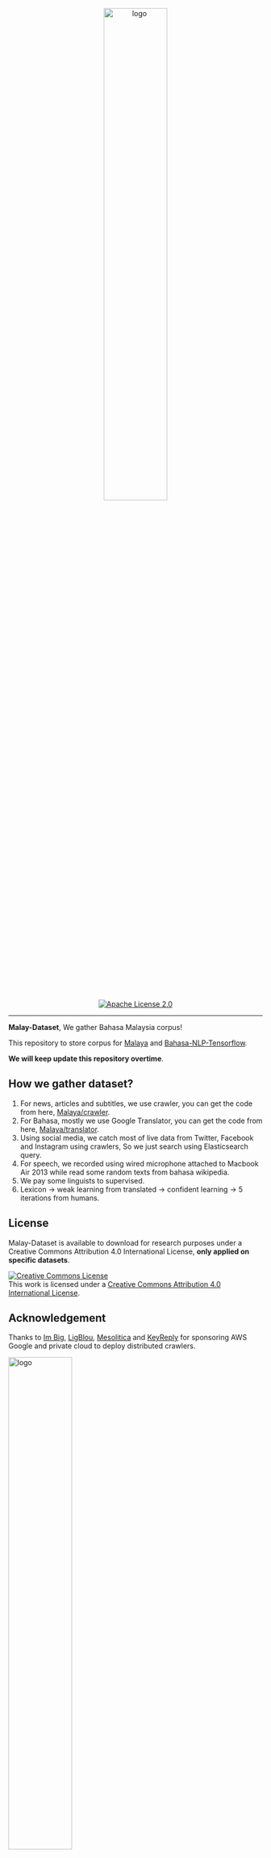<p align="center">
    <a href="#readme">
        <img alt="logo" width="50%" src="wordcloud.png">
    </a>
</p>
<p align="center">
  <a href="https://github.com/huseinzol05/Malaya-Dataset/blob/master/LICENSE"><img alt="Apache License 2.0" src="https://img.shields.io/badge/License-Apache--2.0-yellow.svg"></a>
</p>

---

**Malay-Dataset**, We gather Bahasa Malaysia corpus! 

This repository to store corpus for [Malaya](https://github.com/huseinzol05/Malaya) and [Bahasa-NLP-Tensorflow](https://github.com/huseinzol05/Bahasa-NLP-Tensorflow). 

**We will keep update this repository overtime**.

## How we gather dataset?

1. For news, articles and subtitles, we use crawler, you can get the code from here, [Malaya/crawler](https://github.com/huseinzol05/Malaya/tree/master/misc/crawl).
2. For Bahasa, mostly we use Google Translator, you can get the code from here, [Malaya/translator](https://github.com/huseinzol05/Malaya/tree/master/misc/translator).
3. Using social media, we catch most of live data from Twitter, Facebook and Instagram using crawlers, So we just search using Elasticsearch query.
4. For speech, we recorded using wired microphone attached to Macbook Air 2013 while read some random texts from bahasa wikipedia.
5. We pay some linguists to supervised.
6. Lexicon -> weak learning from translated -> confident learning -> 5 iterations from humans.

## License

Malay-Dataset is available to download for research purposes under a Creative Commons Attribution 4.0 International License, **only applied on specific datasets**.

<a rel="license" href="http://creativecommons.org/licenses/by/4.0/"><img alt="Creative Commons License" style="border-width:0" src="https://i.creativecommons.org/l/by/4.0/88x31.png" /></a><br />This work is licensed under a <a rel="license" href="http://creativecommons.org/licenses/by/4.0/">Creative Commons Attribution 4.0 International License</a>.

## Acknowledgement

Thanks to [Im Big](https://www.facebook.com/imbigofficial/), [LigBlou](https://www.facebook.com/ligblou), [Mesolitica](https://mesolitica.com/) and [KeyReply](https://www.keyreply.com/) for sponsoring AWS Google and private cloud to deploy distributed crawlers.

<img alt="logo" width="50%" src="https://malaya-dataset.s3-ap-southeast-1.amazonaws.com/ligblou-mesolitca-keyreply.png">

## Table of contents
  * [Chatbot](#chatbot)
    * [Wiki Wizard](#wiki-wizard)
  * [Corpus](#corpus)
    * [Audience Nationality](#audience-nationality)
    * [Translated Emotion](#Translated-Emotion)
    * [Twitter Emotion](#Twitter-Emotion)
    * [Gender](#gender)
    * [Insincere question](#insincere-question)
    * [Irony](#irony)
    * [Language Detection](#language-detection)
    * [Malaysia Entities](#malaysia-entities)
    * [Malaysia Topics](#malaysia-topics)
    * [Political landscape](#political-landscape)
    * [Sarcastic news-headline](#sarcastic-news-headline)
    * [Subjectivity](#subjectivity)
    * [Toxicity-small](#toxicity-small)
    * [Toxicity-large](#toxicity-large)
  * [Crawl](#crawl)
    * [Foodpanda](#foodpanda)
    * [Klook](#klook)
    * [IIUM-Confession](#iium-confession)
    * [Wattpad](#wattpad)
    * [Academia PDF](#academia-pdf)
    * [ticket2u](#ticket2u)
    * [Iproperty](#iproperty)
  * [Dictionary](#dictionary)
    * [73k English-Malay](#73k-english-malay)
    * [200k English-Malay](#200k-english-malay)
    * [90k synonym](#90k-synonym)
    * [Dictionary, 24550 unique words](#dictionary-24550-unique-words)
    * [Dialect](#dialect)
    * [Ngrams](#ngrams)
  * [Document Ranking](#document-ranking)
    * [MSMARCO](#msmarco)
  * [Dumping](#dumping)
    * [Karangan sekolah](#karangan-sekolah)
    * [Wikipedia](#wikipedia-1)
    * [Instagram](#instagram)
    * [Twitter](#twitter-1)
    * [Public news](#public-news)
    * [Parliament](#parliament)
    * [Singlish text](#singlish-text)
    * [Singapore news](#singapore-news)
    * [Subtitle](#subtitle)
  * [Lexicon](#lexicon)
    * [Sentiment](#sentiment)
    * [Emotion](#emotion)
  * [News](#news)
    * [Fake News](#fake-news)
    * [Crawled News](#crawled-news)
    * [30k News](#30k-news)
    * [Articles](#articles)
  * [Normalization](#normalization)
    * [Normalize](#normalize)
    * [Stemmer](#stemmer)
  * [Optical Character Recognition](#optical-character-recognition)
    * [Malay-to-Jawi](#malay-to-jawi)
    * [Malay handwriting (Satisfy-Regular)](#malay-handwriting-satisfy-regular)
  * [Paraphrase](#paraphrase)
  * [Question-Answer](#question-answer)
    * [General](#general)
    * [SQUAD](#squad)
    * [Natural Questions](#Natural-Questions)
  * [Sentiment](#sentiment-1)
    * [Local News](#local-news)
    * [Twitter](#twitter)
    * [Translated Twitter](#Translated-Twitter)
    * [Translated Multidomain](#Translated-Multidomain)
    * [Translated Polarity](#Translated-Polarity)
  * [Speech](#speech)
    * [IIUM](#iium)
    * [Tolong sebut](#tolong-sebut)
    * [Wikipedia](#wikipedia)
    * [Manglish](#manglish)
  * [Summarization](#summarization)
    * [CNN News](#cnn-news)
    * [Gigawords](#gigawords)
    * [Multinews](#multinews)
    * [Semisupervised](#semisupervised)
  * [Tagging](#tagging)
    * [Dependency](#dependency)
    * [Part-of-Speech](#part-of-speech)
    * [Entities](#entities-json)
  * [Text-similarity](#text-similarity)
    * [Quora](#quora)
    * [SNLI](#snli)
    * [MNLI](#mnli)
  * [Translation](#translation)
    * [IIUM-Confession](#iium-confession-1)
    * [Malay-English](#malay-english)
    * [Opus](#opus)
    * [Parliament](#parliament-1)
  * [Suggestion](#suggestion)
  * [Citation](#citation)
  * [Donation](#donation)

## [Chatbot](chatbot)

#### [Wiki Wizard](chatbot/wiki-wizard)

Total size: 134.1 MB

## [Corpus](corpus)

#### [Audience Nationality](corpus/audience)

Total size: 246 KB

1. constituency
2. national

#### [Translated Emotion](corpus/emotion/translate)

Total size: 7.2 MB

1. Anger
2. Fear
3. Joy
4. Love
5. Sadness
6. Surprise

#### [Twitter Emotion](corpus/emotion/lexicon)

Total size: 27.4 MB

1. Anger, 108813 rows
2. Fear, 20316 rows
3. Happy, 30962 rows
4. love, 20783 rows
5. Sadness, 26468 rows
6. Surprise, 13107 rows

#### [Gender](corpus/gender)

Total size: 2.2 MB

1. Unknown
2. Male
3. Female
4. Brand

#### [Insincere question](corpus/insincere-question)

Total size: 60.4 MB

1. Negative
2. Positive

#### [Irony](corpus/irony)

Total size: 465 KB

1. Positive
2. Negative

#### [Language-detection](corpus/language-detection)

1. english
2. malay
3. indonesia
4. rojak
5. manglish
6. others

sublanguages,

1. malay
2. kedah
3. johor
4. melaka
5. terengganu
6. sarawak
7. negeri-sembilan
8. kelantan
9. pahang
10. perak
11. sabah

#### [Malaysia-entities](corpus/malaysia-entities)

Social media texts related to Malaysia entities.

Total size: 190.1 MB

<details><summary>Complete list (210 entities)</summary>

1. mahathir
2. anwar ibrahim
3. najib razak
4. pakatan harapan
5. syed saddiq
6. parti keadilan rakyat
7. umno
8. barisan nasional
9. parti islam semalaysia
10. nurul izzah
11. tunku ismail idris
12. mca
13. democratic action party
14. parti amanah
15. ppbm
16. mic
17. tun daim zainuddin
18. datuk seri abdul hadi awang
19. majlis pakatan harapan
20. wan azizah
21. parti pribumi bersatu malaysia
22. datuk seri azmin ali
23. datuk johari abdul
24. tengku razaleigh hamzah
25. tan sri dr rais yatim
26. rafizi ramli
27. bersatu
28. bernama
29. donald trump
30. perkasa
31. tan sri mokhzani mahathir
32. rais yatim
33. anthony loke siew fook
34. rosmah mansur
35. arul kanda
36. zeti aziz
37. robert kuok
38. hassan merican
39. ks jomo
40. jho low
41. kadir jasin
42. zakir naik
43. bung mokhtar
44. shafie apdal
45. ariff md yusof
46. felda
47. dato vida
48. jabatan perancangan bandar desa
49. jabatan perdana menteri malaysia
50. kementerian kewangan malaysia
51. kementerian dalam negeri malaysia
52. kementerian perdagangan dalam negeri hal ehwal pengguna malaysia
53. kementerian luar negeri malaysia
54. kementerian pertahanan malaysia
55. kementerian pendidikan malaysia
56. kementerian pembangunan luar bandar
57. kementerian kerja raya malaysia
58. kementerian kesihatan malaysia
59. kementerian komunikasi multimedia malaysia
60. kementerian perumahan kerajaan tempatan malaysia
61. kementerian pelancongan kebudayaan malaysia
62. kementerian pengangkutan malaysia
63. kementerian pembangunan wanita keluarga masyarakat malaysia
64. kementerian pertanian industri asas tani
65. kementerian perusahaan perladangan komoditi
66. kementerian perdagangan antarabangsa industri
67. kementerian sains teknologi inovasi malaysia
68. kementerian sumber manusia malaysia
69. kementerian sumber asli alam sekitar malaysia
70. kementerian wilayah persekutuan malaysia
71. kementerian tenaga teknologi hijau air malaysia
72. jabatan perkhidmatan awam malaysia
73. jabatan kemajuan islam (jakim) department of islamic development
74. jabatan parlimen malaysia
75. agensi kelayakan malaysia
76. agensi penguatkuasaan maritim malaysia
77. bahagian istiadat urusetia persidangan antarabangsa
78. bahagian hal ehwal undang-undang
79. bahagian kabinet perlembangan perhubungan antara kerajaan
80. bahagian kemajuan wilayah persekutuan perancangan lembah klang
81. bahagian keselamatan negara
82. bahagian pengurusan hartanah
83. bahagian pengurusan perkhidmatan sumber manusia
84. bahagian penyelidikan
85. biro bantuan guaman
86. biro pengaduan awam
87. biro tatanegara
88. istana negara
89. institut kefahaman islam malaysia
90. institut latihan kehakiman perundangan
91. pejabat ketua setiausaha negara
92. pejabat perdana menteri
93. jabatan peguam negara
94. majlis agama islam wilayah persekutuan
95. masjid negara
96. pejabat ketua pegawai keselamatan kerajaan malaysia
97. pejabat setiausaha persekutuan sabah
98. perpustakaan kuala lumpur
99. pejabat setiausaha persekutuan sarawak
100. lembaga tabung haji
101. penasihat sains
102. jabatan audit negara malaysia
103. jabatan pertahanan awam malaysia
104. suruhanjaya pengankutan awam darat
105. perbendaharaan malaysia
106. majlis tindakan ekonomik negara
107. jabatan perangkaan (jp) department of statistics
108. polis diraja malaysia
109. ikatan relawan rakyat malaysia
110. jabatan penjara malaysia
111. jabatan pendaftaran negara malaysia
112. lembaga penapisan filem
113. jabatan imigresen malaysia
114. suruhanjaya syarikat malaysia
115. suruhanjaya koperasi malaysia
116. perbadanan harta intelek malaysia
117. bank kerjasama rakyat malaysia
118. perbadanan nasional berhad
119. maktab koperasi malaysia
120. suruhanjaya persaingan malaysia
121. institut diplomasi hal ehwal luar negeri
122. angkatan tentera malaysia
123. tentera darat malaysia
124. tentera udara diraja malaysia
125. tentera laut diraja malaysia
126. program latihan khidmat negara
127. dewan bahasa pustaka
128. institut pendidikan guru malaysia
129. perbadanan tabung pendidikan tinggi nasional
130. institut terjemahan negara malaysia
131. kejora
132. felcra
133. risda
134. jabatan kerja raya malaysia
135. lembaga lebuhraya malaysia
136. lembaga jurutera malaysia
137. lembaga pembangunan industri pembinaan
138. institut jantung negara
139. klinik 1malaysia
140. insitut kanser negara
141. radio televisyen malaysia
142. suruhanjaya komunikasi multimedia malaysia
143. jabatan penerangan malaysia
144. jabatan perancangan bandar desa semenanjung malaysia
145. jabatan bomba penyelamat malaysia
146. jabatan perumahan negara
147. jabatan kerajaan tempatan
148. jabatan landskap negara
149. jabatan pengurusan sisa pepejal negara
150. tribunal perumahan pengurusan strata
151. perbadanan pengurusan sisa pepejal pembersihan awam
152. jabatan pelancongan malaysia
153. jabatan pengangkutan jalan
154. jabatan penerbangan awam
155. lembaga pelabuhan klang
156. jabatan laut malaysia
157. jabatan keselamatan jalan raya
158. lembaga pelabuhan kuantan
159. lembaga pelabuhan johor
160. lembaga pelabuhan pulau pinang
161. jabatan kebajikan masyarakat malaysia
162. institut penyelidikan kemajuan pertanian malaysia
163. lembaga kemajuan ikan malaysia
164. lembaga pemasaran pertanian persekutuan
165. jabatan pertanian malaysia
166. lembaga pertubuhan peladang
167. lembaga kemajuan pertanian kemubu
168. lembaga kemajuan pertanian muda
169. jabatan perikanan
170. jabatan perkhidmatan veterinar
171. lembaga perindustrian nanas malaysia
172. tabung ekonomi kumpulan usaha niaga
173. bank pertanian
174. lembaga minyak sawit malaysia
175. lembaga pembangunan pelaburan malaysia
176. agensi nuklear malaysia
177. institut penyelidikan teknologi nuklear malaysia
178. pusat sains negara
179. jabatan kimia malaysia
180. jabatan meteorologi malaysia
181. jabatan perkhidmatan awam
182. institut tadbiran awam negara
183. jabatan agama islam wilayah persekutuan
184. jabatan tenaga kerja semenanjung malaysia
185. jabatan alam sekitar
186. jabatan pengairan saliran
187. jabatan tanah galian wilayah persekutuan
188. jabatan perlindungan hidupan liar taman negara
189. dewan bandaraya kuala lumpur
190. perbadanan putrajaya
191. perbadanan labuan
192. jabatan bekalan air
193. jabatan perkhidmatan pembetungan
194. suruhanjaya tenaga
195. suruhanjaya perkhidmatan air negara
196. malaysian green technology corporation
197. yayasan hijau malaysia
198. mahkamah persekutuan
199. mahkamah syariah wilayah persekutuan
200. suruhanjaya perdagangan komoditi
201. suruhanjaya perkhidmatan awam
202. suruhanjaya perkhidmatan pendidikan
203. suruhanjaya pilihan raya
204. suruhanjaya pencegahan rasuah malaysia
205. tribunal perkhidmatan awam
206. unit khas teknologi tinggi
207. unit pemodenan tadbiran perancangan pengurusan malaysia
208. unit perancang ekonomi
209. unit penyelarasan pelaksanaan
210. urusetia persidangan antarabangsa protokol

</details>

#### [Malaysia Topics](corpus/malaysia-topics)

Social media texts related to Malaysia topics.

Total size: 322.4 MB

<details><summary>Complete list (249 topics)</summary>

1. ganja
2. orang asli
3. kaum cina
4. k-pop
5. kaum india
6. pos laju
7. hari raya aidilfitri
8. hari raya aidiladha
9. syarikat permulaan
10. isu tanah
11. kaum melayu
12. facebook
13. keluar parti
14. sabotaj parti
15. kotak undi
16. humanoid
17. kemalangan penumpang cedera
18. kemalangan maut
19. individu penjara
20. kes rogol
21. kes cabul
22. kes rompakan
23. kes ragut
24. cambridge analytica
25. kokain
26. bebas tahanan
27. sosial media
28. twitter
29. instagram
30. mati dipukul
31. pengedar dadah
32. kematian wabak
33. letupan bom
34. isu dadah
35. isu bmf
36. isu diesel
37. isu china
38. isu saudi arabia
39. unifi
40. piala thomas
41. fifa
42. bahasa pengaturcaraan
43. baling botol
44. perkahwinan kanak-kanak
45. produk berbahaya
46. musim durian
47. world cup
48. motogp
49. euro 2020
50. ask me a question
51. thai cave
52. racist
53. bola sepak
54. hockey
55. sepak takraw
56. reformasi
57. deepavali
58. chinese new year
59. lazada sells
60. shopee sells
61. e-sport
62. valve corporation
63. dota2
64. counter strike global-offensive
65. asean football organization
66. blackpink
67. kecurian kereta
68. kecurian motosikal
69. youtube rewind
70. pewdiepie
71. isu tiket
72. kuota haji
73. tsunami
74. kes lemas
75. kes buang bayi
76. kes pecah rumah
77. paedophilia
78. kes luar nikah
79. kes tangkap basah
80. kes bawah umur
81. pdrm
82. 1mdb
83. gst
84. sst
85. tiga penjuru
86. pilihan raya umum
87. pilihan raya kecil
88. pusat daerah mangundi
89. masalah air
90. rumah mampu milik
91. pendidikan
92. sekolah
93. universiti
94. maktab rendah sains mara
95. kesihatan
96. hutang negara
97. ekonomi
98. sosial
99. menteri besar kedah
100. menteri besar perak
101. menteri besar perlis
102. menteri besar selangor
103. menteri besar johor
104. menteri besar kelantan
105. menteri besar terengganu
106. menteri besar negeri sembilan
107. felda
108. kwsp
109. sosco
110. bank malaysia
111. bank negara
112. perdana menteri
113. timbalan perdana menteri
114. menteri dalam negeri
115. menteri kewangan
116. menteri pertahanan
117. menteri belia dan sukan
118. majlis penasihat
119. skim peduli sihat
120. ptptn
121. projek mega
122. gaji minimum
123. menyiasat skandal
124. highway tol
125. tabung haji
126. tentera malaysia
127. infrastruktur
128. kos sara hidup
129. pengangkutan awam
130. perkhidmatan awam
131. isu wanita
132. survei institut darul ehsan
133. inisiatif peduli rakyat
134. teknologi
135. internet
136. kecerdasan buatan
137. ahli dewan undangan negeri
138. suruhanjaya pilihan raya malaysia
139. kertas undi
140. akta pilihan raya
141. undi pos
142. undi rosak
143. harga minyak
144. petrol
145. subsidi kerajaan
146. mh370
147. gaji menteri
148. jabatan bubar
149. telekom malaysia
150. agama
151. lgbt
152. agama islam
153. masyarakat
154. liberalisme
155. kapitalisme
156. idealogi
157. parlimen
158. pusat transformasi bandar
159. institut diraja
160. tsunami fitnah
161. makro-ekonomi
162. mikro-ekonomi
163. pasaran saham malaysia
164. pendapatan negara
165. nilai ringgit jatuh
166. gaji median
167. bursa malaysia
168. malaysia baru
169. keluar parlimen
170. dewan rakyat
171. tabung harapan
172. isu singapura
173. isu rohingya
174. isu syria
175. malaysia-indonesia
176. isu gaza
177. isu palestin
178. isu yaman
179. harimau malaya
180. isu kuil
181. isu lynas
182. isu masjid
183. isu sosma
184. isu ecrl
185. royalti minyak
186. kes rasuah
187. kewangan dan perniagaan
188. saham dan komoditi
189. isu kerugian
190. bumiputera
191. alam sekitar
192. isu kemiskinan
193. sumber asli
194. pertanian malaysia
195. pertanian durian
196. pertanian padi
197. pertanian getah
198. pertanian kelapa sawit
199. pertanian pisang
200. pertanian nenas
201. akuakultur malaysia
202. hortikultur malaysia
203. icerd
204. yang di-pertuan agong
205. perlembagaan malaysia
206. malaysia airlines
207. malaysia airport
208. kuala lumpur international airport
209. malacca airport
210. bintulu airport
211. kota kinabalu airport
212. kuching airport
213. labuan airport
214. lahad datu airport
215. langkawi airport
216. limbang airport
217. miri airport
218. penang airport
219. sandakan airport
220. sibu airport
221. sultan abdul halim airport
222. sultan haji ahmad shah airport
223. sultan azlan shah airport
224. sultan ismail petra airport
225. sultan mahmud airport
226. tawau airport
227. tioman airport
228. anggota bomba
229. angkatan tentera darat
230. angkatan tentera laut
231. angkatan tentera udara
232. anggota ambulans
233. anggota polis
234. perkhidmatan kehakiman
235. perkhidmatan am persekutuan
236. industri 4.0
237. kumpulan pengganas tempatan
238. kumpulan pengganas asing
239. sultan selangor
240. sultan kedah
241. sultan kelantan
242. sultan perlis
243. sultan johor
244. sultan negeri sembilan
245. sultan terengganu
246. pemilihan agong
247. isu plastik
248. gejala sosial
249. isytihar darurat

</details>

#### [Sarcastic news-headline](corpus/sarcastic-news-headline)

Total size: 1.78 MB

1. Positive
2. Negative

#### [Subjectivity](corpus/subjectivity)

Total size: 1.4 MB

1. Positive
2. Negative

#### [Toxicity-small](corpus/toxicity-small)

Total size: 69 MB

Toxicity-small is multilabels and multiclasses, prefer to use sigmoid / logistic.

1. toxic
2. severe toxic
3. obscene
4. threat
5. insult
6. identity hate

#### [Toxicity-large](corpus/toxicity-large)

Total size: 640 MB

Toxicity-large is multilabels and multiclasses, prefer to use sigmoid / logistic.

1. severe toxic
2. obscene
3. identity attack
4. insult
5. threat
6. asian
7. atheist
8. bisexual
9. black
10. buddhist
11. christian
12. female
13. heterosexual
14. hindu
15. homosexual, gay or lesbian
16. intellectual or learning disability
17. jewish
18. latino
19. male
20. muslim
21. other disability
22. other gender
23. other race or ethnicity
24. other religion
25. other sexual orientation
26. physical disability
27. psychiatric or mental illness
28. transgender
29. white
30. malay
31. chinese

#### [Political landscape](corpus/political-landscape)

Total size: 2 MB

1. Kerajaan (BN)
2. Pembangkang (PAS, DAP, PKR)

## [Crawl](crawl)

**The copyright data remains with the original owners of the data, do not use this data for commercial purpose.**

#### [Foodpanda](crawl/foodpanda)

**The copyright data remains with the original owners of the data, do not use this data for commercial purpose.**

Crawled up to 4697 restaurants registered in https://www.foodpanda.my/.

Contain location, restaurant name, star rating, characteristics, delivery methods and food descriptions.

Total size: 94.1 MB

#### [Klook](crawl/klook)

**The copyright data remains with the original owners of the data, do not use this data for commercial purpose, https://www.klook.com/policy/**

Crawled up to 200 interesting locations from MY and SG klook.

Total size: 10.3 MB

#### [IIUM-Confession](crawl/iium-confession)

**The copyright data remains with the original owners of the data, do not use this data for commercial purpose.**

Crawled up to 20k confession posts.

Total size: 75.1 MB

#### [Wattpad](crawl/wattpad)

**The copyright data remains with the original owners of the data, do not use this data for commercial purpose, https://support.wattpad.com/hc/en-us/articles/216192503-Copyright-FAQ**

Crawled using keywords,

1. melayu
2. malaysia
3. seram
4. hantu
5. puisi
6. sajak
7. cerita

Crawled up to 7k fiction stories.

Total size: 97 MB

#### [Academia PDF](crawl/pdf)

**The copyright data remains with the original owners of the data, do not use this data for commercial purpose, https://www.academia.edu/copyright**

Crawled up to 224 pdfs related to,

1. melayu
2. sejarah
3. etnik
4. bahasa
5. politik
6. makanan
7. idealogi

Total size: 50 MB

#### [ticket2u](crawl/ticket2u)

**The copyright data remains with the original owners of the data, do not use this data for commercial purpose, https://www.ticket2u.com.my/copyright**

Contains 4282 events in Malaysia from 2017,

```python
{'row': {'rownum': '4282',
  'rowtotal': '4282',
  'rowpp': '18',
  'link': 'https://www.ticket2u.com.my/event/10223/emi-business-networking-3.0',
  'time': '4:00PM',
  'avatar': 'https://www.ticket2u.com.my/upload/event/listing/0-10223-8ce30523-200c-4bfa-98a9-daadd142989b-GYQ6_X.jpg',
  'datefrom106': '26 Oct 2017',
  'dateto106': '26 Oct 2017',
  'day': 'Thursday',
  'date': '26',
  'month': 'Oct',
  'year': '2017',
  'datefrom': '2017-10-26T16:00:00',
  'dateto': '2017-10-26T19:00:00',
  'active': '1',
  'id': '10223',
  'name': 'EMI Business Networking 3.0',
  'titlename': 'EMI Business Networking 3.0',
  'excerpt': '',
  'pid': '0',
  'basecurrency': 'RM',
  'online': '0',
  'countryid': '1',
  'stateid': '1',
  'areaid': '0',
  'locname': 'Denai Alam Recreational and Riding Club',
  'statename': 'WP Kuala Lumpur',
  'latitude': '3.150970999999999',
  'type': '619',
  'regboo': '0',
  'pricefrom': '75.00',
  'longitude': '101.51955099999998',
  'eventcat': 'Business Sharing and Networking Event',
  'eventcatcode': 'business',
  'eventsubcat': 'Networking',
  'eventsubcatcode': 'networking',
  'showdate': '1',
  'exclusive': '0',
  'notexclusive': '0',
  'issaleend': '1',
  'status': 'expired'}}
```

#### [Iproperty](crawl/iproperty)

**The copyright data remains with the original owners of the data, do not use this data for commercial purpose, https://www.iproperty.com.my/terms-of-use/**

crawled up to 16 states on sales residential, sales commercial, rent residential, rent commercial.

Total size: 1329 MB

## [Dictionary](dictionary)

**_Not an official released from Dewan Bahasa._**

#### 73k English-Malay

Total size: 1.1 MB

Originally posted by Facebook, https://dl.fbaipublicfiles.com/arrival/dictionaries/en-ms.txt

#### [200k English-Malay](dictionary/200k-english-malay)

Total size: 6.9 MB

#### [90k synonym](dictionary/synonym)

Total size: 4.7 MB    

#### [Dictionary, 24550 unique words](dictionary/dictionary)

Total size: 428 KB

#### [Dialect](dictionary/dialect)

Glossaries for,

1. johor
2. kedah
3. kelantan
4. negeri sembilan
5. melaka
6. pahang
7. penang
8. sukuan

Its a html table structure from http://prpm.dbp.gov.my/Cari1?keyword=%3d&d=150348&

#### [Ngrams](dictionary/ngram)

Total size: 92 MB

Unigram and Bigram collected from news, structure,
```python
{'saya': 1000}
```

## [Document Ranking](document-ranking)

#### [MSMARCO](document-ranking/msmarco)

Total size: 812.0 MB

## [Dumping](dumping)

#### [Karangan sekolah](dumping/karangan-sekolah)

Total size: 221 KB

#### Wikipedia

Total size: 240.2 MB, 1663373 sentences, [download link](https://huseinhouse-storage.s3-ap-southeast-1.amazonaws.com/bert-bahasa/dumping-wiki-6-july-2019.json).

Total size: 255.1 MB, 1303844 sentences, [download link](https://huseinhouse-storage.s3-ap-southeast-1.amazonaws.com/bert-bahasa/dumping-wiki-20-july-2019.json).

**RAW**, Total size: 243.2 MB, 1748387 sentences, [download link](https://malaya-dataset.s3-ap-southeast-1.amazonaws.com/wikidump1-raw.json)

#### Instagram

Total size: 418.2 MB, 695571 sentences, [download link](https://huseinhouse-storage.s3-ap-southeast-1.amazonaws.com/bert-bahasa/dumping-instagram-6-july-2019.json).

#### [Twitter](dumping/twitter)

Total size: 3764.7 MB

#### Public news

Total size: 57.7 MB, 399251 sentences, [download link](https://huseinhouse-storage.s3-ap-southeast-1.amazonaws.com/bert-bahasa/dumping-news-6-july-2019.json).

#### Parliament

Total size: 46.7 MB, 252095 sentences, [download link](https://huseinhouse-storage.s3-ap-southeast-1.amazonaws.com/bert-bahasa/dumping-parliament-7-july-2019.json).

#### Singlish text

Singlish is a mix of Chinese, Bahasa, Tamil and majority English, singaporean slang.

Random crawled from different singaporean websites and blogs.

Total size: 1.2 GB, 19870766 sentences, [download link](https://huseinhouse-storage.s3-ap-southeast-1.amazonaws.com/bert-bahasa/singlish.txt).

Contributed by [brytjy](https://github.com/brytjy).

#### Singapore news

Total size: 213.1 MB, 1760382 sentences, [download link](https://huseinhouse-storage.s3-ap-southeast-1.amazonaws.com/bert-bahasa/sg-news.txt).

Contributed by [brytjy](https://github.com/brytjy).

#### [Subtitle](dumping/subtitle)

Total size: 1.5 MB

#### [Common-crawl](dumping/common-crawl)

List of `mse` language websites only. 

Total index size: 25.6 MB

Total website size: ~7.0 GB

**Please contact me personally to get entire data related**.

## [Lexicon](lexicon)

Malaya provided lexicon generator to induce new lexicons, https://malaya.readthedocs.io/en/latest/Lexicon.html

#### [sentiment](lexicon/sentiment.json)

```python
{'negative': ['str1','str2'], 'positive': ['str3','str4']}
```

#### [emotion](lexicon/emotion.json)

```python
{'anger': ['str1'], 'fear': ['str2'], 'joy': ['str3'], 'love': ['str4'], 'sadness': ['str5'], 'surprise': ['str6']}
```

## [News](news)

#### [Fake News](news/fake-news)

Total size: 122.2 MB

1. Negative
2. Positive

Malaysia fake news, contributed by [syazanihussin](https://github.com/syazanihussin/FLUX/tree/master/data)

#### [30k News](news/news-30k)

Total size: 66.6 MB

Crawled on Google news using these keywords,

```python
strings = [
    'bank negara OR kewangan malaysia OR kementerian kewangan',
    'mata wang malaysia OR bon malaysia OR saham malaysia',
    'perdagangan malaysia OR ekonomi malaysia OR sosial malaysia',
    'kementerian malaysia',
    'kaum melayu OR kaum cina',
    'stock market malaysia OR saham malaysia',
    'malaysia parliament OR parlimen malaysia',
    'asia OR asean',
    'malaysia property OR hartanah malaysia',
    'artis OR wanita',
    'pendidikan OR kesihatan OR infrastruktur'
    'dr mahathir OR wan zizah OR lim guan eng OR muhyiddin OR mohamad sabu OR azmin ali',
    'umno OR pkr OR mic OR barisan nasional OR parti amanah OR dap',
    'isu kerajaan OR isu pembangkang',
    'politik OR malaysia OR dunia OR bisnes',
    'sukan OR hiburan OR teknologi OR gaya hidup OR automotif'
    'johor OR kedah OR kelantan OR melaka',
    'negeri sembilan OR pahang OR pulau pinang OR perak',
    'perlis OR sabah OR sarawak OR selangor',
    'terengganu OR kuala lumpur OR labuan OR putrajaya',
]
```

#### [Crawled News](news/news-new)

Total size: 622.2 MB

<details><summary>Complete list (860 news)</summary>

1. Perayaan Cahaya
2. Perayaan Ponggal
3. Tahun Baru Hindu
4. agama sesat
5. angkat berat
6. anjing
7. antarabangsa
8. aplikasi malaysia
9. arnab
10. aset digital
11. atlet
12. babi
13. baca buku
14. badak sumbu
15. bahasa jawa
16. bahasa kebangsaan
17. bahasa melayu
18. banjir
19. bankrap
20. belimbing
21. berenang
22. bina badan
23. bola baling
24. bola jaring
25. bola keranjang
26. boling padang
27. buaya
28. bulan
29. bunian
30. burung
31. cempedak
32. coklat
33. dakwah islam
34. diktator
35. disinfeksi
36. dunia islam
37. ekonomi islam
38. gajah
39. galaksi
40. ganti rugi
41. gaya baju
42. gaya fashion
43. gaya jaket
44. gaya kasut
45. gaya rambut
46. gaya rantai
47. gaya raya
48. gaya seluar
49. gaya topi
50. gelandangan
51. godam
52. gula
53. hantu bungkus
54. hantu melayu
55. hantu raya
56. harga rumah
57. hari krismas
58. harimau
59. hartanah
60. hilang kawalan
61. hilang kerja
62. hoki padang
63. hujan lebat
64. hujan
65. hukum babi
66. hutang peribadi
67. ikan
68. industri buku
69. industri pertanian
70. industri
71. isi k-pop
72. islam nusantara
73. isu 1mdb
74. isu Suku Bagahak
75. isu Suku Bajau
76. isu Suku Brunei
77. isu Suku Iban
78. isu Suku Idahan
79. isu Suku Iranun
80. isu Suku Kadazandusun
81. isu Suku Lundayeh
82. isu Suku Murut
83. isu Suku Suluk
84. isu Suku Tidong
85. isu afghanistan
86. isu afrika
87. isu agama islam
88. isu agama
89. isu agensi kelayakan malaysia
90. isu agensi nuklear malaysia
91. isu agensi penguatkuasaan maritim malaysia
92. isu ahli dewan undangan negeri
93. isu air
94. isu airasia
95. isu akta pilihan raya
96. isu akuakultur malaysia
97. isu alam sekitar
98. isu alkohol
99. isu amerika
100. isu anggota ambulans
101. isu anggota bomba
102. isu anggota polis
103. isu angkatan tentera laut
104. isu angkatan tentera malaysia
105. isu angkatan tentera udara
106. isu anthony loke siew fook
107. isu anwar ibrahim
108. isu apple
109. isu arab
110. isu arak
111. isu argentina
112. isu ariff md yusof
113. isu artificial intelligence
114. isu artis korea selatan
115. isu artis kpop
116. isu arul kanda
117. isu asean football organization
118. isu ask me a question
119. isu askar
120. isu australia
121. isu axiata
122. isu ayah pin
123. isu ayam penyet
124. isu ayam
125. isu baba dan nyonya
126. isu bahagian hal ehwal undang-undang
127. isu bahagian kabinet perlembangan perhubungan antara kerajaan
128. isu bahagian kemajuan wilayah persekutuan perancangan lembah klang
129. isu bahagian keselamatan negara
130. isu bahagian pengurusan hartanah
131. isu bahagian pengurusan perkhidmatan sumber manusia
132. isu bahagian penyelidikan
133. isu bahasa pengaturcaraan
134. isu baling botol
135. isu bangkai
136. isu bangladesh
137. isu bank kerjasama rakyat malaysia
138. isu bank malaysia
139. isu bank negara
140. isu bank pertanian
141. isu barisan nasional
142. isu bebas tahanan
143. isu berjaya group
144. isu bernama
145. isu bersatu
146. isu big bang
147. isu big data
148. isu bihun sup
149. isu bintulu airport
150. isu biro bantuan guaman
151. isu biro pengaduan awam
152. isu biro tatanegara
153. isu biseksual
154. isu blackpink
155. isu bmw
156. isu bola sepak
157. isu boling
158. isu brazil
159. isu brunei
160. isu bts
161. isu bumi
162. isu bumiputera
163. isu bung mokhtar
164. isu bursa malaysia
165. isu cambodia
166. isu cambridge analytica
167. isu celcom
168. isu chinese new year
169. isu cikgu
170. isu cimb
171. isu colombia
172. isu costa Rica
173. isu counter strike global-offensive
174. isu covid
175. isu cucms
176. isu cukai
177. isu daging
178. isu dato vida
179. isu datuk johari abdul
180. isu datuk seri abdul hadi awang
181. isu datuk seri azmin ali
182. isu deepavali
183. isu democratic action party
184. isu denmark
185. isu dewan bahasa pustaka
186. isu dewan bandaraya kuala lumpur
187. isu dewan rakyat
188. isu diabetes
189. isu digi
190. isu doktor
191. isu donald trump
192. isu dota2
193. isu e-sport
194. isu ekonomi
195. isu eropah
196. isu euro 2020
197. isu ewallet
198. isu exo
199. isu facebook
200. isu felcra
201. isu felda
202. isu fifa
203. isu finland
204. isu foodpanda
205. isu futsal
206. isu gaji median
207. isu gaji menteri
208. isu gaji minimum
209. isu gamuda berhad
210. isu ganja
211. isu gay
212. isu gejala sosial
213. isu german
214. isu gimnastik
215. isu girl generation
216. isu golf
217. isu google
218. isu grab
219. isu grabfood
220. isu gst
221. isu halal
222. isu harga minyak
223. isu hari raya aidiladha
224. isu hari raya aidilfitri
225. isu harimau malaya
226. isu hassan merican
227. isu highway tol
228. isu hockey
229. isu honda
230. isu hortikultur malaysia
231. isu humanoid
232. isu hutang negara
233. isu hutang
234. isu ibm
235. isu icerd
236. isu idealogi
237. isu ikan
238. isu ikatan relawan rakyat malaysia
239. isu ikea
240. isu india
241. isu individu penjara
242. isu indonesia
243. isu industri 4.0
244. isu infrastruktur
245. isu inisiatif peduli rakyat
246. isu insitut kanser negara
247. isu instafamous
248. isu instagram
249. isu institut diplomasi hal ehwal luar negeri
250. isu institut diraja
251. isu institut jantung negara
252. isu institut kefahaman islam malaysia
253. isu institut latihan kehakiman perundangan
254. isu institut pendidikan guru malaysia
255. isu institut penyelidikan kemajuan pertanian malaysia
256. isu institut penyelidikan teknologi nuklear malaysia
257. isu institut tadbiran awam negara
258. isu institut terjemahan negara malaysia
259. isu internet
260. isu iran
261. isu iraq
262. isu israel
263. isu istana negara
264. isu isu badminton
265. isu isu bmf
266. isu isu china
267. isu isu dadah
268. isu isu diesel
269. isu isu ecrl
270. isu isu gaza
271. isu isu kemiskinan
272. isu isu kerugian
273. isu isu kuil
274. isu isu lynas
275. isu isu masjid
276. isu isu palestin
277. isu isu plastik
278. isu isu rohingya
279. isu isu saudi arabia
280. isu isu singapura
281. isu isu sosma
282. isu isu syria
283. isu isu tanah
284. isu isu tiket
285. isu isu wanita
286. isu isu yaman
287. isu isytihar darurat
288. isu itali
289. isu jabatan agama islam wilayah persekutuan
290. isu jabatan audit negara malaysia
291. isu jabatan bekalan air
292. isu jabatan bomba penyelamat malaysia
293. isu jabatan bubar
294. isu jabatan imigresen malaysia
295. isu jabatan kebajikan masyarakat malaysia
296. isu jabatan kemajuan islam (jakim) department of islamic development
297. isu jabatan kerajaan tempatan
298. isu jabatan kerja raya malaysia
299. isu jabatan keselamatan jalan raya
300. isu jabatan kimia malaysia
301. isu jabatan landskap negara
302. isu jabatan laut malaysia
303. isu jabatan meteorologi malaysia
304. isu jabatan parlimen malaysia
305. isu jabatan peguam negara
306. isu jabatan pelancongan malaysia
307. isu jabatan pendaftaran negara malaysia
308. isu jabatan penerangan malaysia
309. isu jabatan penerbangan awam
310. isu jabatan pengairan saliran
311. isu jabatan pengangkutan jalan
312. isu jabatan pengurusan sisa pepejal negara
313. isu jabatan penjara malaysia
314. isu jabatan perancangan bandar desa semenanjung malaysia
315. isu jabatan perancangan bandar desa
316. isu jabatan perdana menteri malaysia
317. isu jabatan perikanan
318. isu jabatan perkhidmatan awam malaysia
319. isu jabatan perkhidmatan awam
320. isu jabatan perkhidmatan pembetungan
321. isu jabatan perkhidmatan veterinar
322. isu jabatan perlindungan hidupan liar taman negara
323. isu jabatan pertahanan awam malaysia
324. isu jabatan pertanian malaysia
325. isu jabatan perumahan negara
326. isu jabatan tanah galian wilayah persekutuan
327. isu jabatan tenaga kerja semenanjung malaysia
328. isu jepun
329. isu jho low
330. isu jordan
331. isu judi
332. isu k-pop
333. isu kadir jasin
334. isu kahwin
335. isu kapitalisme
336. isu kaum cina
337. isu kaum india
338. isu kaum melayu
339. isu kecerdasan buatan
340. isu kecurian kereta
341. isu kecurian motosikal
342. isu kejora
343. isu keluar parlimen
344. isu keluar parti
345. isu kemalangan maut
346. isu kemalangan penumpang cedera
347. isu kematian wabak
348. isu kementerian dalam negeri malaysia
349. isu kementerian kerja raya malaysia
350. isu kementerian kesihatan malaysia
351. isu kementerian kewangan malaysia
352. isu kementerian komunikasi multimedia malaysia
353. isu kementerian luar negeri malaysia
354. isu kementerian pelancongan kebudayaan malaysia
355. isu kementerian pembangunan luar bandar
356. isu kementerian pembangunan wanita keluarga masyarakat malaysia
357. isu kementerian pendidikan malaysia
358. isu kementerian pengangkutan malaysia
359. isu kementerian perdagangan antarabangsa industri
360. isu kementerian perdagangan dalam negeri hal ehwal pengguna malaysia
361. isu kementerian pertahanan malaysia
362. isu kementerian pertanian industri asas tani
363. isu kementerian perumahan kerajaan tempatan malaysia
364. isu kementerian perusahaan perladangan komoditi
365. isu kementerian sains teknologi inovasi malaysia
366. isu kementerian sumber asli alam sekitar malaysia
367. isu kementerian sumber manusia malaysia
368. isu kementerian tenaga teknologi hijau air malaysia
369. isu kementerian wilayah persekutuan malaysia
370. isu keracunan
371. isu kereta
372. isu kertas undi
373. isu kes bawah umur
374. isu kes buang bayi
375. isu kes cabul
376. isu kes lemas
377. isu kes luar nikah
378. isu kes pecah rumah
379. isu kes ragut
380. isu kes rasuah
381. isu kes rogol
382. isu kes rompakan
383. isu kes tangkap basah
384. isu kesihatan
385. isu kewangan dan perniagaan
386. isu kfc
387. isu khazanah
388. isu klinik 1malaysia
389. isu kokain
390. isu korea selatan
391. isu korea utara
392. isu kos sara hidup
393. isu kota kinabalu airport
394. isu kotak undi
395. isu kpop
396. isu ks jomo
397. isu kuala lumpur international airport
398. isu kuching airport
399. isu kumpulan pengganas asing
400. isu kumpulan pengganas tempatan
401. isu kuota haji
402. isu kwsp
403. isu labuan airport
404. isu lahad datu airport
405. isu laksa
406. isu langkawi airport
407. isu laos
408. isu lazada sells
409. isu lembaga jurutera malaysia
410. isu lembaga kemajuan ikan malaysia
411. isu lembaga kemajuan pertanian kemubu
412. isu lembaga kemajuan pertanian muda
413. isu lembaga lebuhraya malaysia
414. isu lembaga minyak sawit malaysia
415. isu lembaga pelabuhan johor
416. isu lembaga pelabuhan klang
417. isu lembaga pelabuhan kuantan
418. isu lembaga pelabuhan pulau pinang
419. isu lembaga pemasaran pertanian persekutuan
420. isu lembaga pembangunan industri pembinaan
421. isu lembaga pembangunan pelaburan malaysia
422. isu lembaga penapisan filem
423. isu lembaga perindustrian nanas malaysia
424. isu lembaga pertubuhan peladang
425. isu lembaga tabung haji
426. isu lesbian
427. isu letupan bom
428. isu lgbt
429. isu lhdn
430. isu liberalisme
431. isu mabuk
432. isu mahathir
433. isu mahkamah persekutuan
434. isu mahkamah syariah wilayah persekutuan
435. isu majlis agama islam wilayah persekutuan
436. isu majlis pakatan harapan
437. isu majlis penasihat
438. isu majlis tindakan ekonomik negara
439. isu makanan malaysia
440. isu makro-ekonomi
441. isu maktab koperasi malaysia
442. isu maktab rendah sains mara
443. isu malacca airport
444. isu malaysia airlines
445. isu malaysia airport
446. isu malaysia baru
447. isu malaysia-indonesia
448. isu malaysian green technology corporation
449. isu malware
450. isu masalah air
451. isu masjid negara
452. isu masyarakat
453. isu mati dipukul
454. isu maybank
455. isu mca
456. isu mcdonald
457. isu media prima
458. isu memorandum
459. isu menteri belia dan sukan
460. isu menteri besar johor
461. isu menteri besar kedah
462. isu menteri besar kelantan
463. isu menteri besar negeri sembilan
464. isu menteri besar perak
465. isu menteri besar perlis
466. isu menteri besar selangor
467. isu menteri besar terengganu
468. isu menteri dalam negeri
469. isu menteri kewangan
470. isu menteri pertahanan
471. isu menyiasat skandal
472. isu mercedes
473. isu mesir
474. isu mexico
475. isu mh370
476. isu mic
477. isu microsoft
478. isu mikro-ekonomi
479. isu minyak
480. isu miri airport
481. isu mmu
482. isu motogp
483. isu motosikal
484. isu mrsm
485. isu muhyiddin
486. isu murtabak
487. isu musim durian
488. isu mutiara
489. isu myanmar
490. isu mydin
491. isu najib razak
492. isu nasa
493. isu nasi dagang
494. isu nasi kandar
495. isu nasi kerabu
496. isu nasi
497. isu negeri
498. isu nepal
499. isu new zealand
500. isu nilai ringgit jatuh
501. isu novel
502. isu nurul izzah
503. isu orang asli
504. isu paedophilia
505. isu pakatan harapan
506. isu pakistan
507. isu palestin
508. isu parkir
509. isu parlimen
510. isu parti amanah
511. isu parti islam semalaysia
512. isu parti keadilan rakyat
513. isu parti pribumi bersatu malaysia
514. isu pasaran saham malaysia
515. isu pdrm
516. isu pejabat ketua pegawai keselamatan kerajaan malaysia
517. isu pejabat ketua setiausaha negara
518. isu pejabat perdana menteri
519. isu pejabat setiausaha persekutuan sabah
520. isu pejabat setiausaha persekutuan sarawak
521. isu pelancongan malaysia
522. isu pemilihan agong
523. isu penang airport
524. isu penasihat sains
525. isu pendapatan negara
526. isu pendidikan
527. isu pengangkutan awam
528. isu pengedar dadah
529. isu perabot
530. isu perancis
531. isu perbadanan harta intelek malaysia
532. isu perbadanan labuan
533. isu perbadanan nasional berhad
534. isu perbadanan pengurusan sisa pepejal pembersihan awam
535. isu perbadanan putrajaya
536. isu perbadanan tabung pendidikan tinggi nasional
537. isu perbendaharaan malaysia
538. isu perdana menteri
539. isu perkahwinan kanak-kanak
540. isu perkasa
541. isu perkhidmatan am persekutuan
542. isu perkhidmatan awam
543. isu perkhidmatan kehakiman
544. isu perlembagaan malaysia
545. isu perodua
546. isu perpustakaan kuala lumpur
547. isu pertanian durian
548. isu pertanian getah
549. isu pertanian kelapa sawit
550. isu pertanian malaysia
551. isu pertanian nenas
552. isu pertanian padi
553. isu pertanian pisang
554. isu petrol
555. isu petronas
556. isu pewdiepie
557. isu piala thomas
558. isu pilihan raya kecil
559. isu pilihan raya umum
560. isu ping pong
561. isu plus
562. isu polis diraja malaysia
563. isu polis
564. isu portugal
565. isu pos laju
566. isu pos malaysia
567. isu pos
568. isu ppbm
569. isu prasarana
570. isu privasi
571. isu produk berbahaya
572. isu program latihan khidmat negara
573. isu projek mega
574. isu ptptn
575. isu pusat daerah mangundi
576. isu pusat sains negara
577. isu pusat transformasi bandar
578. isu racist
579. isu radio televisyen malaysia
580. isu rafizi ramli
581. isu rais yatim
582. isu rasuah
583. isu reformasi
584. isu rhb
585. isu risda
586. isu robert kuok
587. isu rohingya
588. isu rosmah mansur
589. isu roti canai
590. isu roti
591. isu royalti minyak
592. isu rumah mampu milik
593. isu rusia
594. isu sabotaj parti
595. isu saham dan komoditi
596. isu sahur
597. isu sains data
598. isu sampah
599. isu sandakan airport
600. isu saudi
601. isu sekolah
602. isu sepak takraw
603. isu shafie apdal
604. isu shopee sells
605. isu sibu airport
606. isu sime darby
607. isu sirim
608. isu siti kasim
609. isu skim peduli sihat
610. isu sosco
611. isu sosial media
612. isu sosial
613. isu srikandi
614. isu ssm
615. isu sst
616. isu starbucks
617. isu subsidi kerajaan
618. isu sultan abdul halim airport
619. isu sultan azlan shah airport
620. isu sultan haji ahmad shah airport
621. isu sultan ismail petra airport
622. isu sultan johor
623. isu sultan kedah
624. isu sultan kelantan
625. isu sultan mahmud airport
626. isu sultan negeri sembilan
627. isu sultan perlis
628. isu sultan selangor
629. isu sultan terengganu
630. isu sumbat
631. isu sumber asli
632. isu sungai
633. isu sunway
634. isu surau
635. isu suruhanjaya komunikasi multimedia malaysia
636. isu suruhanjaya koperasi malaysia
637. isu suruhanjaya pencegahan rasuah malaysia
638. isu suruhanjaya pengankutan awam darat
639. isu suruhanjaya perdagangan komoditi
640. isu suruhanjaya perkhidmatan air negara
641. isu suruhanjaya perkhidmatan awam
642. isu suruhanjaya perkhidmatan pendidikan
643. isu suruhanjaya persaingan malaysia
644. isu suruhanjaya pilihan raya malaysia
645. isu suruhanjaya pilihan raya
646. isu suruhanjaya syarikat malaysia
647. isu suruhanjaya tenaga
648. isu survei institut darul ehsan
649. isu susu
650. isu sweden
651. isu syarikat permulaan
652. isu syarikat
653. isu syed saddiq
654. isu syria
655. isu tabung ekonomi kumpulan usaha niaga
656. isu tabung haji
657. isu tabung harapan
658. isu taekwondo
659. isu tan sri dr rais yatim
660. isu tan sri mokhzani mahathir
661. isu taska
662. isu tawau airport
663. isu teknologi
664. isu telefon
665. isu telegram
666. isu telekom malaysia
667. isu tengku razaleigh hamzah
668. isu tenis
669. isu tentera darat malaysia
670. isu tentera laut diraja malaysia
671. isu tentera malaysia
672. isu tentera udara diraja malaysia
673. isu thai cave
674. isu tiga penjuru
675. isu timbalan perdana menteri
676. isu tioman airport
677. isu tng
678. isu touch n go
679. isu toyota
680. isu transeksual
681. isu transgender
682. isu tribunal perkhidmatan awam
683. isu tribunal perumahan pengurusan strata
684. isu trojan
685. isu tsunami fitnah
686. isu tsunami
687. isu tuhan
688. isu tun daim zainuddin
689. isu tunku ismail idris
690. isu turki
691. isu twitter
692. isu u mobile
693. isu uem
694. isu uia
695. isu uitm
696. isu ukm
697. isu ulama
698. isu ulamak
699. isu um
700. isu umno
701. isu undi pos
702. isu undi rosak
703. isu unifi
704. isu unikl
705. isu unimas
706. isu unit khas teknologi tinggi
707. isu unit pemodenan tadbiran perancangan pengurusan malaysia
708. isu unit penyelarasan pelaksanaan
709. isu unit perancang ekonomi
710. isu united kingdom
711. isu universiti
712. isu upm
713. isu usm
714. isu ustaz
715. isu ustazah
716. isu utp
717. isu vaksin
718. isu valve corporation
719. isu vietnam
720. isu wan azizah
721. isu whatsapp
722. isu wisma
723. isu world cup
724. isu yaman
725. isu yang di-pertuan agong
726. isu yayasan hijau malaysia
727. isu youtube rewind
728. isu youtube
729. isu ytl
730. isu zakir naik
731. isu zeti aziz
732. jambu
733. jiwa
734. jururawat
735. jurutera
736. kacau
737. kambing
738. kampus
739. kanak kanak
740. kapitalis
741. kecerdasan buatan
742. kelahiran jesus
743. kelaparan
744. kelawar
745. kemalangan
746. kemarau
747. kerajaan adil
748. kerajaan prihatin
749. kerajaan sayang
750. kerajaan zalim
751. kes dera
752. kes positif
753. ketupat
754. kewangan islam
755. komunis
756. komunisme
757. kopi
758. kosmetik
759. kubur
760. kucing
761. kuda
762. kuliah
763. kurang mampu
764. landak
765. langsuir
766. lapangan terbang
767. lebuh rajaya
768. lelaki
769. lemang
770. lembu
771. lohong hitam
772. lontong
773. lumba basikal
774. lumba kuda
775. makanan segera
776. mata air
777. mata wang digital
778. mata wang kripto
779. mata wang malaysia
780. mata wang
781. memanah
782. menembak
783. menganggur
784. monyet
785. muflis
786. musang
787. nangka
788. nasional berhad
789. olahraga
790. orang gila
791. orang minyak
792. parti bersatu
793. pelesit
794. peluang pekerjaan
795. pembalakan kelantan
796. pembalakan
797. pembaziran
798. pencemaran air
799. pencemaran udara
800. penganggur
801. pengaturcaraan
802. pensyarah
803. perahu layar
804. perayaan Hari Gawai
805. perempuan
806. permainan
807. pesawat
808. piala dunia
809. pinjaman bank
810. pinjaman islam
811. pinjaman peribadi
812. pocong
813. pontianak
814. ragbi
815. rambutan
816. rasuah 1mdb
817. rasuah afrika
818. rasuah amerika
819. rasuah anwar
820. rasuah arab
821. rasuah barisan nasional
822. rasuah donald trump
823. rasuah israel
824. rasuah johor
825. rasuah kelantan
826. rasuah mahathir
827. rasuah najib
828. rasuah pas
829. rasuah penang
830. rasuah perlis
831. rasuah pkr
832. rasuah rosmah
833. rasuah singapore
834. rasuah thailand
835. rasuah umno
836. rendang
837. rumah tangga
838. rusa
839. saham syarikat
840. sanitasi
841. sejarah islam
842. sejarah nabi
843. silat
844. singa
845. skandal boyband
846. skandal kpop
847. sosialis
848. strategi bisnes
849. strategi perniagaan
850. suara wanita
851. sukan elektronik
852. swasta
853. tanda kiamat
854. tebu
855. tenaga nasional
856. tinju
857. toyol
858. trafik
859. tunggang agama
860. zirafah

</details>

#### [Articles](news/articles)

Total size: 3.1 MB

1. Filem
2. Kerajaan
3. Pembelajaran
4. Pendidikan
5. Sekolah

## [Normalization](normalization)

#### [Normalize](normalization/normalize)

Total size: 2.6 MB

#### [Stemmer](normalization/stemmer)

Total size: 6.5 MB

1. News stemming
2. Wikipedia stemming

## [Optical Character Recognition](ocr)

#### Malay-to-Jawi

Total size: 445.3 MB

Dataset is simple, malay label can get from the name [idola.png](ocr/idola.png).

![alt text](ocr/idola.png)

#### Malay handwriting (Satisfy-Regular)

Total size: 194.4 MB

Dataset is simple, malay label can get from the name [syarif.png](ocr/syarif.png).

![alt text](ocr/syarif.png)

## [Paraphrase](paraphrase)

Total size: 31.0 MB

## [Question-Answer](question-answer)

#### [General](question-answer/general)

Total size: 2.5 MB

```
1 mary pergi ke taman. 2 mary pergi ke dapur. 3 husein kembali ke pejabat.
4 husein perjalanan ke lorong. 5 jeff kembali ke bilik tidur. 6 fred berpindah ke lorong.
7 husein berpindah ke bilik mandi. 8 jeff kembali ke taman. 9 jeff kembali ke dapur.
10 fred kembali ke taman. 11 mary mendapat bola sepak di sana. 12 mary menyerahkan bola sepak kepada jeff.
13 apa yang mary berikan kepada jeff? <> bola sepak <> 12.
14 husein kembali ke lorong. 15 jeff kembali ke bilik tidur. 16 apa yang mary berikan kepada jeff? <> bola sepak <> 12.
17 fred berpindah ke bilik mandi. 18 mary mengambil susu di sana. 19 apa yang mary berikan kepada jeff? <> bola sepak <> 12.
20 fred pergi ke dapur. 21 mary menyerahkan susu itu kepada fred. 22 siapa yang memberikan susu itu kepada fred? <> mary <> 21.
23 fred berpindah ke lorong. 24 jeff pergi ke pejabat. 25 siapa yang mary memberikan susu itu? <> fred <> 21
```

#### [SQUAD](question-answer/squad)

Total size: 129.1MB

**Translating still in progress**.

Originally from [SQUAD (Stanford Question Answering Dataset)](https://rajpurkar.github.io/SQuAD-explorer/).

Allow to translate to different language, [stated here](https://groups.google.com/forum/#!searchin/squad-stanford-qa/translate%7Csort:date/squad-stanford-qa/tLNlhhMZIFM/x9il9aF2CgAJ), and distributed under the [CC BY-SA 4.0 license](http://creativecommons.org/licenses/by-sa/4.0/legalcode).

#### [Natural Questions](question-answer/natural-questions)

Total size: 8MB

Originally from [Natural Questions](https://ai.google.com/research/NaturalQuestions/).

## [Sentiment](sentiment)

#### [Local News](sentiment/news-sentiment)

Total size: 496 KB

1. Positive
2. Negative

#### [Twitter](sentiment/semi-supervised/twitter)

Total size: 519.4 MB

1. Positive, 1085719 sentences
2. Negative, 3463771 sentences

#### [Translated Twitter](sentiment/translate/twitter-sentiment)

Total size: 50.6 MB

1. Positive
2. Negative

#### [Translated Multidomain](sentiment/translate/multidomain-sentiment)

Total size: 159 KB

1. Amazon review, Positive and Negative
2. IMDB review, Positive and Negative
3. Yelp review, Positive and Negative

#### [Translated Polarity](sentiment/translate/polarity)

Total size: 1.3 MB

1. Positive
2. Negative

## [Speech](speech)

#### [IIUM](speech/iium)

Read texts from IIUM confession.

Total size: 838.4 MB

**Voices contributed by**,

1. voices by [Husein Zolkepli](https://www.linkedin.com/in/husein-zolkepli/)
2. voices by [Shafiqah Idayu](https://www.facebook.com/shafiqah.ayu)

#### [Tolong sebut](speech/sebut-perkataan)

Read random words from malay dictionary started with 'tolong sebut <word>'.

Total size: 276 MB

**Voices contributed by**,

1. `sebut-perkataan-man` voices by [Husein Zolkepli](https://www.linkedin.com/in/husein-zolkepli/)
2. `tolong-sebut` voices by [Khalil Nooh](https://www.linkedin.com/in/khalilnooh/)
3. `sebut-perkataan-woman` voices by [Mas Aisyah Ahmad](https://www.linkedin.com/in/mas-aisyah-ahmad-b46508a9/)

#### [Wikipedia](speech/wikipedia)

Read texts from wikipedia.

Total size: 1.08 GB

**Voices contributed by**,

1. voices by [Husein Zolkepli](https://www.linkedin.com/in/husein-zolkepli/)

#### [Manglish](speech/manglish)

Read texts from random manglish texts. Publicly contributed.

Total size: 1.9 GB

## [Summarization](summarization)

#### [CNN News](summarization/cnn-news)

Consist of long news and summary of it.

Originally from [Question Answering Corpus](https://github.com/deepmind/rc-data), had permission to translate dataset to another language.

Total size: 453 MB

#### [Gigawords](summarization/gigawords)

Consist of long texts and summary of it.

Total size: 450 MB

#### [Multinews](summarization/multinews)

Consist of long news and summary of it.

Total size: 680 MB

#### [Semisupervised](summarization/semisupervised)

Abstractive output from T5-base-bahasa summarized 100k local news.

Total size: 300 MB

## [Tagging](tagging)

#### [Dependency](tagging/dependency)

Total size: 24.1 MB

#### [Part-of-Speech](tagging/part-of-speech)

Total size: 3.1 MB

1. ADJ - Adjective, kata sifat
2. ADP - Adposition
3. ADV - Adverb, kata keterangan
4. ADX - Auxiliary verb, kata kerja tambahan
5. CCONJ - Coordinating conjuction, kata hubung
6. DET - Determiner, kata penentu
7. NOUN - Noun, kata nama
8. NUM - Number, nombor
9. PART - Particle
10. PRON - Pronoun, kata ganti
11. PROPN - Proper noun, kata ganti nama khas
12. SCONJ - Subordinating conjunction
13. SYM - Symbol
14. VERB - Verb, kata kerja
15. X - Other

Thanks to [UD_Indonesian-GSD](https://github.com/UniversalDependencies/UD_Indonesian-GSD) for open-sourced Indonesia POS dataset, Malaya use it to transfer knowledge.

#### [Entities, JSON](tagging/entities)

Total size: 3.1 MB

1. OTHER - Other
2. law - law, regulation, related law documents, documents, etc
3. location - location, place
4. organization - organization, company, government, facilities, etc
5. person - person, group of people, believes, etc
6. quantity - numbers, quantity
7. time - date, day, time, etc
8. event - unique event happened, etc

Thanks to [indonesia-ner](https://github.com/yusufsyaifudin/indonesia-ner) for open-sourced Indonesia entity dataset, Malaya use it to transfer knowledge.

## [Text similarity](text-similarity)

#### [Quora](text-similarity/quora)

Originally from [First Quora Dataset Release: Question Pairs](https://data.quora.com/First-Quora-Dataset-Release-Question-Pairs), protected by [Terms of Service](https://www.quora.com/about/tos), allowing for non-commercial use.

Total size: 60.8 MB

#### [SNLI](text-similarity/snli)

Translated from [The Stanford Natural Language Inference (SNLI) Corpus](https://nlp.stanford.edu/projects/snli/.)

Total size: 55 MB

#### [MNLI](text-similarity/mnli)

Total size: 92.5 MB

## [Translation](translation)

#### [IIUM-Confession](translation/iium-confession)

Malay to English.

Total size: 562 KB

#### [Malay-English](translation/malay-english)

Total size: 935.3 MB

#### [Opus](translation/opus)

Parsed from http://opus.nlpl.eu/, ms (Malay) -> en (English)

Total size: 262.6 MB

#### [Parliament](translation/parliament)

Parsed from Malaysia parliament text, and translate to English.

Total size: 47.6 MB

## Suggestion

1. Feel free to contact me to request new dataset.
2. Feel free to open an issue if link to dataset is forbidden, sometime I forgot to make it open to public.

## Citation

1. Please citate the repository if use these corpus.

```
@misc{Malay-Dataset, We gather Bahasa Malaysia corpus!,
  author = {Husein, Zolkepli},
  title = {Malay-Dataset},
  year = {2018},
  publisher = {GitHub},
  journal = {GitHub repository},
  howpublished = {\url{https://github.com/huseinzol05/Malay-Dataset}}
}
```

2. Please at least email us first before distributing these data. Remember all these hard workings we want to give it for free.
3. What do you see just the data, but nobody can see how much we spent our cost to make it public.

## Donation

<a href="https://www.patreon.com/bePatron?u=7291337"><img src="https://static1.squarespace.com/static/54a1b506e4b097c5f153486a/t/58a722ec893fc0a0b7745b45/1487348853811/patreon+art.jpeg" width="40%"></a>

<a href="https://www.buymeacoffee.com/huseinzolkepli" target="_blank"><img src="https://www.buymeacoffee.com/assets/img/custom_images/orange_img.png" alt="Buy Me A Coffee" style="height: 41px !important;width: 174px !important;box-shadow: 0px 3px 2px 0px rgba(190, 190, 190, 0.5) !important;-webkit-box-shadow: 0px 3px 2px 0px rgba(190, 190, 190, 0.5) !important;" ></a>

Or, One time donation without credit card hustle, **7053174643, CIMB Bank, Husein Zolkepli**
